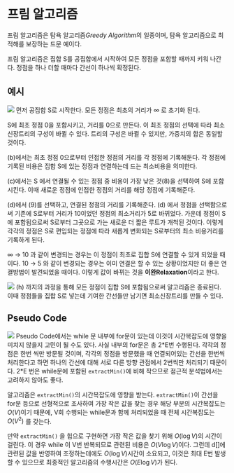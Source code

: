 # 프림 알고리즘
프림 알고리즘은 탐욕 알고리즘*Greedy Algorithm*의 일종이며, 탐욕 알고리즘으로 최적해를 보장하는 드문 예이다.

프림 알고리즘은 집합 S를 공집합에서 시작하여 모든 정점을 포함할 때까지 키워 나간다. 정점을 하나 더할 때마다 간선이 하나씩 확정된다.

## 예시
![](https://i.imgur.com/stzqpKC.png)
먼저 공집합 S로 시작한다. 모든 정점은 최초의 거리가 $\infty$ 로 초기화 된다.

S에 최초 정점 0을 포함시키고, 거리를 0으로 만든다. 이 최초 정점의 선택에 따라 최소신장트리의 구성이 바뀔 수 있다. 트리의 구성은 바뀔 수 있지만, 가중치의 합은 동일할 것이다.

(b)에서는 최초 정점 0으로부터 인접한 정점의 거리를 각 정점에 기록해둔다. 각 정점에 기록된 비용은 집합 S에 있는 정점과 연결하는데 드는 최소비용을 의미한다.

(c)에서는 S 에서 연결될 수 있는 정점 중 비용이 가장 낮은 것(8)을 선택하여 S에 포함시킨다. 이때 새로운 정점에 인접한 정점의 거리를 해당 정점에 기록해준다.

(d)에서 (9)를 선택하고, 연결된 정점의 거리를 기록해준다. (d) 에서 정점을 선택함으로써 기존에 S로부터 거리가 10이었던 정점의 최소거리가 5로 바뀌었다. 가운데 정점이 S에 포함됨으로써 S로부터 그곳으로 가는 새로운 더 짧은 루트가 개척된 것이다. 이렇게 각각의 정점은 S로 편입되는 정점에 따라 새롭게 변화되는 S로부터의 최소 비용거리를 기록하게 된다.

$\infty$ → 10 과 같이 변경되는 경우는 이 정점이 최초로 집합 S에 연결할 수 있게 되었을 때이다. 10 → 5 와 같이 변경되는 경우는 이미 연결은 할 수 있는 상황이었지만 더 좋은 연결방법이 발견되었을 때이다. 이렇게 값이 바뀌는 것을 **이완Relaxation**이라고 한다.

![](https://i.imgur.com/iODdp4P.png)
(h) 까지의 과정을 통해 모든 정점이 집합 S에 포함됨으로써 알고리즘은 종료된다. 이때 정점들을 집합 S로 넣는데 기여한 간선들만 남기면 최소신장트리를 만들 수 있다.

## Pseudo Code
![](https://i.imgur.com/WlS8FtI.png)
Pseudo Code에서는 while 문 내부에 for문이 있는데 이것이 시간복잡도에 영향을 미치지 않을지 고민이 될 수도 있다. 사실 내부의 for문은 총 2\*E번 수행된다. 각각의 정점은 한번 씩만 방문될 것이며, 각각의 정점을 방문했을 때 연결되어있는 간선을 한번씩 처리한다고 하면 하나의 간선에 대해 서로 다른 방향 관점에서 2번씩만 처리되기 때문이다. 2\*E 번은 while문에 포함된 `extractMin()`에 비해 작으므로 점근적 분석법에서는 고려하지 않아도 좋다.

알고리즘은 `extractMin()`의 시간복잡도에 영향을 받는다. `extractMin()`이 간선을 for문 등으로 선형적으로 조사하여 가장 작은 값을 찾는 경우 해당 부분의 시간복잡도는 $O(V)$이기 때문에, V회 수행되는 while문과 함께 처리되었을 때 전체 시간복잡도는 $O(V^2)$ 를 갖는다.

만약 `extractMin()` 을 힙으로 구현하면 가장 작은 값을 찾기 위해 $O(\log V)$의 시간이 걸린다. 이 경우 while 이 V번 반복되므로 관련된 비용은 $O(V\log V)$이다. 그런데 d[]에 관련된 값을 반영하여 조정하는데에도 $O(\log V)$시간이 소요되고, 이것은 최대 E번 발생할 수 있으므로 최종적인 알고리즘의 수행시간은 $O(E\log V)$가 된다.
